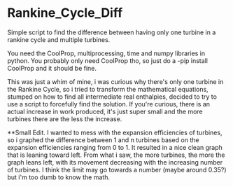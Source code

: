 # Rankine_Cycle_Diff
Simple script to find the difference between having only one turbine in a rankine cycle and multiple turbines.

You need the CoolProp, multiprocessing, time and numpy libraries in python.
You probably only need CoolProp tho, so just do a -pip install CoolProp and it should be fine.

This was just a whim of mine, i was curious why  there's only one turbine in the Rankine Cycle, so i tried to transform the mathematical equations, stumped on how to find all intermediate real enthalpies, decided to try to use a script to forcefully find the solution. If you're curious, there is an actual increase in work produced, it's just super small and the more turbines there are the less the increase.

**Small Edit. I wanted to mess with the expansion efficiencies of turbines, so i graphed the difference between 1 and n turbines based on the expansion efficiencies ranging from 0 to 1. It resulted in a nice clean graph that is leaning toward left. From what i saw, the more turbines, the more the graph leans left, with its movement decreasing with the increasing number of turbines. I think the limit may go towards a number (maybe around 0.35?) but i'm too dumb to know the math.
